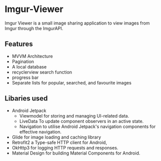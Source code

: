 # Imgur-Viewer
Imgur Viewer is a small image sharing application  to view images from Imgur through the ImgurAPI.

## Features
- MVVM Architecture
- Pagination
- A local database
- recyclerview search function
- progress bar
- Separate lists for popular, searched, and favourite images

## Libaries used
- Android Jetpack
  - Viewmodel for storing and managing UI-related data.
  - LiveData To update component observers in an active state.
  - Navigation to utilise Android Jetpack's navigation components for effective navigation.
- Glide for image loading and caching library
- Retrofit2 a Type-safe HTTP client for Android,
- OkHttp3 for logging HTTP requests and responses.
- Material Design for building Material Components for Android.
